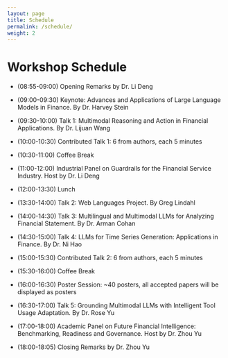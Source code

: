 ```yaml
---
layout: page
title: Schedule
permalink: /schedule/
weight: 2
---
```

# Workshop Schedule

* (08:55-09:00) Opening Remarks by Dr. Li Deng  

* (09:00-09:30) Keynote: Advances and Applications of Large Language Models in Finance. By Dr. Harvey Stein

* (09:30-10:00) Talk 1: Multimodal Reasoning and Action in Financial Applications. By Dr. Lijuan Wang

* (10:00-10:30) Contributed Talk 1: 6 from authors, each 5 minutes

* (10:30-11:00) Coffee Break 

* (11:00-12:00) Industrial Panel on Guardrails for the Financial Service Industry. Host by Dr. Li Deng

* (12:00-13:30) Lunch

* (13:30-14:00) Talk 2: Web Languages Project. By Greg Lindahl

* (14:00-14:30) Talk 3: Multilingual and Multimodal LLMs for Analyzing Financial Statement. By Dr. Arman Cohan

* (14:30-15:00) Talk 4: LLMs for Time Series Generation: Applications in Finance. By Dr. Ni Hao

* (15:00-15:30) Contributed Talk 2: 6 from authors, each 5 minutes

* (15:30-16:00) Coffee Break

* (16:00-16:30) Poster Session: ~40 posters, all accepted papers will be displayed as posters

* (16:30-17:00) Talk 5: Grounding Multimodal LLMs with Intelligent Tool Usage Adaptation. By Dr. Rose Yu

* (17:00-18:00) Academic Panel on Future Financial Intelligence: Benchmarking, Readiness and Governance. Host by Dr. Zhou Yu

* (18:00-18:05) Closing Remarks by Dr. Zhou Yu

